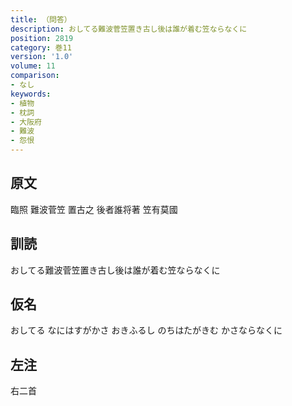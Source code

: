 ```yaml
---
title: （問答）
description: おしてる難波菅笠置き古し後は誰が着む笠ならなくに
position: 2819
category: 巻11
version: '1.0'
volume: 11
comparison:
- なし
keywords:
- 植物
- 枕詞
- 大阪府
- 難波
- 怨恨
---
```


## 原文

臨照 難波菅笠 置古之 後者誰将著 笠有莫國

## 訓読

おしてる難波菅笠置き古し後は誰が着む笠ならなくに

## 仮名

おしてる なにはすがかさ おきふるし のちはたがきむ かさならなくに

## 左注

右二首
